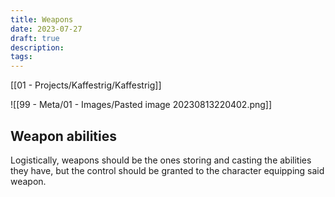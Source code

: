```yaml
---
title: Weapons
date: 2023-07-27
draft: true
description: 
tags:
---
```

[[01 - Projects/Kaffestrig/Kaffestrig]]

![[99 - Meta/01 - Images/Pasted image 20230813220402.png]]

## Weapon abilities
Logistically, weapons should be the ones storing and casting the abilities they have, but the control should be granted to the character equipping said weapon.
